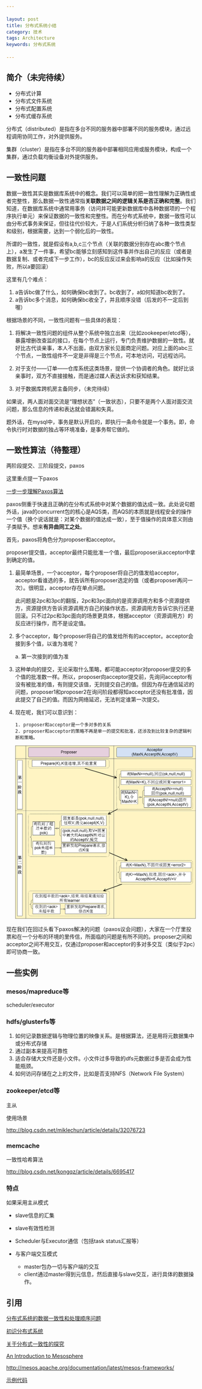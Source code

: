 ```yaml
---

layout: post
title: 分布式系统小结
category: 技术
tags: Architecture
keywords: 分布式系统

---
```


## 简介（未完待续）

- 分布式计算
- 分布式文件系统
- 分布式配置系统
- 分布式缓存系统

分布式（distributed）是指在多台不同的服务器中部署不同的服务模块，通过远程调用协同工作，对外提供服务。

集群（cluster）是指在多台不同的服务器中部署相同应用或服务模块，构成一个集群，通过负载均衡设备对外提供服务。


## 一致性问题

数据一致性其实是数据库系统中的概念。我们可以简单的把一致性理解为正确性或者完整性，那么数据一致性通常指**关联数据之间的逻辑关系是否正确和完整**。我们知道，在数据库系统中通常用事务（访问并可能更新数据库中各种数据项的一个程序执行单元）来保证数据的一致性和完整性。而在分布式系统中，数据一致性可以由分布式事务来保证，但往往代价较大，于是人们系统分析归纳了各种一致性类型和级别，根据需要，达到一个弱化后的一致性。

所谓的一致性，就是假设有a,b,c三个节点（关联的数据分别存在abc撒个节点上），a发生了一件事，希望bc能够立刻感知到这件事并作出自己的反应（或者是数据复制、或者完成下一步工作），bc的反应反过来会影响a的反应（比如操作失败，所以a要回滚）

这里有几个难点：

1. a告诉bc做了什么，如何确保bc收到了。bc收到了，a如何知道bc收到了。
2. a告诉bc多个消息，如何确保bc收全了，并且顺序没错（后发的不一定后到喔）

根据场景的不同，一致性问题有一些具体的表现：

1. 将解决一致性问题的组件从整个系统中独立出来（比如zookeeper/etcd等），暴露增删改查监的接口，在每个节点上运行，专门负责维护数据的一致性。就好比古代谈亲事，本人不出面，由双方家长见面商定问题。对应上面的abc三个节点，一致性组件不一定是非得是三个节点，可本地访问，可远程访问。

2. 对于支付——订单——仓库系统这类场景，提供一个协调者的角色。就好比谈亲事时，双方不直接接触，而是通过媒人表达诉求和获知结果。
3. 对于数据库跨机房主备同步，（未完待续）

如果说，两人面对面交流是“理想状态”（一致状态），只要不是两个人面对面交流问题，那么信息的传递和表达就会错漏和失真。

题外话，在mysql中，事务是默认开启的，即执行一条命令就是一个事务。即，命令执行时对数据的独占等环境准备，是事务帮它做的。

## 一致性算法（待整理）

两阶段提交、三阶段提交，paxos

这里重点提一下paxos

[一步一步理解Paxos算法](http://mp.weixin.qq.com/s?__biz=MjM5MDg2NjIyMA==&mid=203607654&idx=1&sn=bfe71374fbca7ec5adf31bd3500ab95a&key=8ea74966bf01cfb6684dc066454e04bb5194d780db67f87b55480b52800238c2dfae323218ee8645f0c094e607ea7e6f&ascene=1&uin=MjA1MDk3Njk1&devicetype=webwx&version=70000001&pass_ticket=2ivcW%2FcENyzkz%2FGjIaPDdMzzf%2Bberd36%2FR3FYecikmo%3D)

paxos侧重于快速且正确的在分布式系统中对某个数据的值达成一致。此处说句题外话，java的concurrent包的核心是AQS类，而AQS的本质就是线程安全的操作一个值（换个说话就是：对某个数据的值达成一致），至于值操作的具体意义则由子类赋予。想来**有异曲同工之处**。

首先，paxos将角色分为proposer和acceptor。

proposer提交值，acceptor最终只能批准一个值，最后proposer从acceptor中拿到确定的值。

1. 最简单场景，一个acceptor，每个proposer将自己的值发给acceptor，acceptor看谁选的多，就告诉所有proposer选定的值（或者proposer再问一次）。很明显，acceptor存在单点问题。

	 此问题是2pc和3pc的翻版，2pc和3pc面向的是资源调用方和多个资源提供方，资源提供方告诉资源调用方自己的操作状态，资源调用方告诉它执行还是回滚。只不过2pc和3pc面向的场景更具体，根据acceptor（资源调用方）的反应进行操作，而不是设定值。

2. 多个acceptor，每个proposer将自己的值发给所有的acceptor。acceptor会接到多个值，以谁为准呢？

	a. 第一次接到的值为准

3. 这种单向的提交，无论采取什么策略，都可能acceptor对proposer提交的多个值的批准数一样。所以，proposer向acceptor提交前，先询问acceptor有没有被批准的值，有则提交该值，无则提交自己的值。但因为存在通信延迟的问题，proposer1和proposer2在询问阶段都得知acceptor还没有批准值，因此提交了自己的值。而因为网络延迟，无法判定谁第一次提交。
4. 现在呢，我们可以意识到：

	   1. proposer和acceptor是一个多对多的关系
	   2. proposer和acceptor的策略不再是单一的提交和批准，还涉及到比较复杂的逻辑判断和策略。

	  ![Alt text](/public/upload/architecture/paxos_flow.png)
	  
	 
现在我们在回过头看下paxos解决的问题（paxos议会问题），大家在一个厅里投票和在一个分布的环境的里传信，所面临的问题是有所不同的。proposer之间和acceptor之间不用交互，仅通过proposer和acceptor的多对多交互（类似于2pc）即可协商一致。



## 一些实例

### mesos/mapreduce等

scheduler/executor

### hdfs/glusterfs等

1. 如何记录数据逻辑与物理位置的映像关系。是根据算法，还是用将元数据集中或分布式存储
2. 通过副本来提高可靠性
3. 适合存储大文件还是小文件。小文件过多导致的dfs元数据过多是否会成为性能瓶颈。
4. 如何访问存储在之上的文件，比如是否支持NFS（Network File System）


### zookeeper/etcd等

主从

使用场景

http://blog.csdn.net/miklechun/article/details/32076723

### memcache

一致性哈希算法


http://blog.csdn.net/kongqz/article/details/6695417

### 特点

如果采用主从模式

- slave信息的汇集
- slave有效性检测
- Scheduler与Executor通信（包括task status汇报等）
- 与客户端交互模式

    - master包办一切与客户端的交互
    - client通过master得到元信息，然后直接与slave交互，进行具体的数据操作。




## 引用

[分布式系统的数据一致性和处理顺序问题](http://www.nginx.cn/4331.html)

[初识分布式系统](http://www.hollischuang.com/archives/655)

[关于分布式一致性的探究](http://www.hollischuang.com/archives/663)

[An Introduction to Mesosphere](https://www.digitalocean.com/community/tutorials/an-introduction-to-mesosphere)

[http://mesos.apache.org/documentation/latest/mesos-frameworks/ ](http://mesos.apache.org/documentation/latest/mesos-frameworks/)

[示例代码](https://github.com/qiankunli/mesos/)